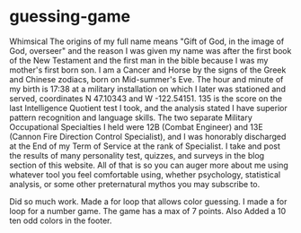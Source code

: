 # guessing-game

Whimsical
The origins of my full name means "Gift of God, in the image of God, overseer" and the reason I was given my name was after the first book of the New Testament and the first man in the bible because I was my mother's first born son. I am a Cancer and Horse by the signs of the Greek and Chinese zodiacs, born on Mid-summer's Eve. The hour and minute of my birth is 17:38 at a military installation on which I later was stationed and served, coordinates N 47.10343 and W -122.54151. 135 is the score on the last Intelligence Quotient test I took, and the analysis stated I have superior pattern recognition and language skills. The two separate Military Occupational Specialties I held were 12B (Combat Engineer) and 13E (Cannon Fire Direction Control Specialist), and I was honorably discharged at the End of my Term of Service at the rank of Specialist. I take and post the results of many personality test, quizzes, and surveys in the blog section of this website. All of that is so you can auger more about me using whatever tool you feel comfortable using, whether psychology, statistical analysis, or some other preternatural mythos you may subscribe to. 


Did so much work. Made a for loop that allows color guessing. I made a for loop for a number game. The game has a max of 7 points. Also Added a 10 ten odd colors in the footer.
